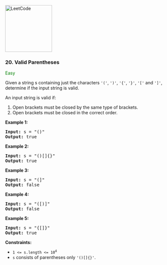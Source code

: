 <a href="https://leetcode.com/problems/valid-parentheses/">
    <img src="https://assets.leetcode.com/static_assets/public/webpack_bundles/images/logo-dark.e99485d9b.svg"
        style="width:150px" alt="LeetCode"/>
</a>

### 20. Valid Parentheses

<span style="color:green">Easy</span>

Given a string s containing just the characters
`'('`, `')'`, `'{'`, `'}'`, `'['` and `']'`, determine if the input string is
valid.

An input string is valid if:

1. Open brackets must be closed by the same type of brackets.
2. Open brackets must be closed in the correct order.

__Example 1:__
<pre>
<b>Input:</b> s = "()"
<b>Output:</b> true
</pre>

__Example 2:__
<pre>
<b>Input:</b> s = "()[]{}"
<b>Output:</b> true
</pre>

__Example 3:__
<pre>
<b>Input:</b> s = "(]"
<b>Output:</b> false
</pre>

__Example 4:__
<pre>
<b>Input:</b> s = "([)]"
<b>Output:</b> false
</pre>

__Example 5:__
<pre>
<b>Input:</b> s = "{[]}"
<b>Output:</b> true
</pre>

__Constraints:__

* <code>1 <= s.length <= 10<sup>4</sup></code>
* `s` consists of parentheses only `'()[]{}'`.
